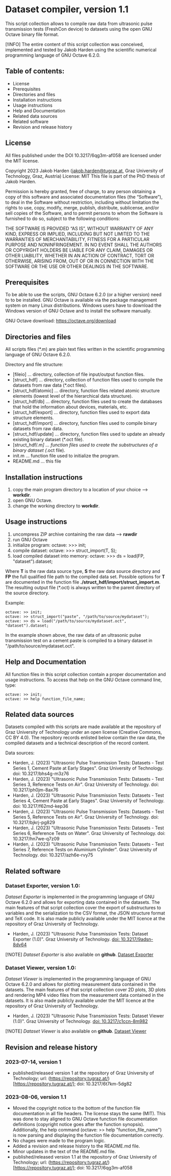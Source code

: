 # Dataset compiler, version 1.1

This script collection allows to compile raw data from ultrasonic pulse transmission tests (FreshCon device) to datasets using the open GNU Octave binary file format.

[!INFO]
The entire content of this script collection was conceived, implemented and tested by Jakob Harden using the scientific numerical programming language of GNU Octave 6.2.0.


## Table of contents:
- License
- Prerequisites
- Directories and files
- Installation instructions
- Usage instructions
- Help and Documentation
- Related data sources
- Related software
- Revision and release history


## License

All files published under the DOI 10.3217/6qg3m-af058 are licensed under the MIT license.

Copyright 2023 Jakob Harden (jakob.harden@tugraz.at, Graz University of Technology, Graz, Austria)
License: MIT
This file is part of the PhD thesis of Jakob Harden.

Permission is hereby granted, free of charge, to any person obtaining a copy of this software and associated 
documentation files (the “Software”), to deal in the Software without restriction, including without 
limitation the rights to use, copy, modify, merge, publish, distribute, sublicense, and/or sell copies of 
the Software, and to permit persons to whom the Software is furnished to do so, subject to the following conditions:

THE SOFTWARE IS PROVIDED “AS IS”, WITHOUT WARRANTY OF ANY KIND, EXPRESS OR IMPLIED, INCLUDING BUT NOT LIMITED TO 
THE WARRANTIES OF MERCHANTABILITY, FITNESS FOR A PARTICULAR PURPOSE AND NONINFRINGEMENT. IN NO EVENT SHALL THE 
AUTHORS OR COPYRIGHT HOLDERS BE LIABLE FOR ANY CLAIM, DAMAGES OR OTHER LIABILITY, WHETHER IN AN ACTION OF CONTRACT, 
TORT OR OTHERWISE, ARISING FROM, OUT OF OR IN CONNECTION WITH THE SOFTWARE OR THE USE OR OTHER DEALINGS IN THE SOFTWARE.


## Prerequisites

To be able to use the scripts, GNU Octave 6.2.0 (or a higher version) need to to be installed.
GNU Octave is available via the package management system on many Linux distributions. Windows users 
have to download the Windows version of GNU Octave and to install the software manually.

GNU Octave download: https://octave.org/download


## Directories and files

All scripts files (*.m) are plain text files written in the scientific programming language of GNU Octave 6.2.0.

Directory and file structure:
- [fileio] ... directory, collection of file input/output function files.
- [struct_hdf] ... directory, collection of function files used to compile the datasets from raw data (*.oct files).
- [struct_hdf/atomic] ... directory, function files related atomic structure elements (lowest level of the hierarchical data structure).
- [struct_hdf/db] ... directory, function files used to create the databases that hold the information about devices, materials, etc.
- [struct_hdf/export] ... directory, function files used to export data structure elements.
- [struct_hdf/import] ... directory, function files used to compile binary datasets from raw data.
- [struct_hdf/update] ... directory, function files used to update an already existing binary dataset (*.oct file).
- [struct_hdf/*.m] ... function files used to create the substructures of a binary dataset (*.oct file).
- init.m ... function file used to initialize the program.
- README.md ... this file


## Installation instructions

1) copy the main program directory to a location of your choice --> **workdir**.
2) open GNU Octave.
3) change the working directory to **workdir**.


## Usage instructions

1) uncompress ZIP archive containing the raw data --> **rawdir**
2) run GNU Octave
3) initialize program: octave: >>> init;
4) compile dataset: octave: >>> struct_import(T, S);
5) load compiled dataset into memory: octave: >>> ds = load(FP, "dataset").dataset;

Where **T** is the raw data source type, **S** the raw data source directory and **FP** the full qualified file path to the compiled data set. Possible options for **T** are documented in the function file **./struct_hdf/import/struct_import.m**. The resulting output file (*.oct) is always written to the parent directory of the source directory.

Example:
```
octave: >> init;
octave: >> struct_import("paste", "/path/to/source/mydataset");
octave: >> ds = load("/path/to/source/mydataset.oct", "dataset").dataset;
```
In the example shown above, the raw data of an ultrasonic pulse transmission test on a cement paste is compiled to a binary dataset in "/path/to/source/mydataset.oct".


## Help and Documentation

All function files in this script collection contain a proper documentation and usage instructions. To access that help on the GNU Octave command line, type:
```
octave: >> init;
octave: >> help function_file_name;
```


## Related data sources

Datasets compiled with this scripts are made available at the repository of Graz University of Technology under an open license (Creative Commons, CC BY 4.0). The repository records enlisted below contain the raw data, the compiled datasets and a technical description of the record content.

Data sources:
- Harden, J. (2023) "Ultrasonic Pulse Transmission Tests: Datasets - Test Series 1, Cement Paste at Early Stages". Graz University of Technology. doi: 10.3217/bhs4g-m3z76
- Harden, J. (2023) "Ultrasonic Pulse Transmission Tests: Datasets - Test Series 3, Reference Tests on Air". Graz University of Technology. doi: 10.3217/ph0jm-8ax76
- Harden, J. (2023) "Ultrasonic Pulse Transmission Tests: Datasets - Test Series 4, Cement Paste at Early Stages". Graz University of Technology. doi: 10.3217/f62md-kep36
- Harden, J. (2023) "Ultrasonic Pulse Transmission Tests: Datasets - Test Series 5, Reference Tests on Air". Graz University of Technology. doi: 10.3217/bjkrj-pg829
- Harden, J. (2023) "Ultrasonic Pulse Transmission Tests: Datasets - Test Series 6, Reference Tests on Water". Graz University of Technology. doi: 10.3217/hn7we-q7z09
- Harden, J. (2023) "Ultrasonic Pulse Transmission Tests: Datasets - Test Series 7, Reference Tests on Aluminium Cylinder". Graz University of Technology. doi: 10.3217/azh6e-rvy75


## Related software

### Dataset Exporter, version 1.0:

*Dataset Exporter* is implemented in the programming language of GNU Octave 6.2.0 and allows for exporting data contained in the datasets. The main features of that script collection cover the export of substructures to variables and the serialization to the CSV format, the JSON structure format and TeX code. It is also made publicly available under the MIT licence at the repository of Graz University of Technology.

- Harden, J. (2023) "Ultrasonic Pulse Transmission Tests: Dataset Exporter (1.0)". Graz University of Technology. [doi: 10.3217/9adsn-8dv64](https://doi.org/10.3217/9adsn-8dv64)

[!NOTE]
*Dataset Exporter* is also available on **github**. [Dataset Exporter](https://github.com/jakobharden/phd_dataset_exporter)


### Dataset Viewer, version 1.0:

*Dataset Viewer* is implemented in the programming language of GNU Octave 6.2.0 and allows for plotting measurement data contained in the datasets. The main features of that script collection cover 2D plots, 3D plots and rendering MP4 video files from the measurement data contained in the datasets. It is also made publicly available under the MIT licence at the repository of Graz University of Technology.

- Harden, J. (2023) "Ultrasonic Pulse Transmission Tests: Dataset Viewer (1.0)". Graz University of Technology. [doi: 10.3217/c1ccn-8m982](https://doi.org/10.3217/c1ccn-8m982)

[!NOTE]
*Dataset Viewer* is also available on **github**. [Dataset Viewer](https://github.com/jakobharden/phd_dataset_viewer)


## Revision and release history

### 2023-07-14, version 1

- published/released version 1 at the repository of Graz University of Technology; url: (https://repository.tugraz.at/)[https://repository.tugraz.at/]; doi: 10.3217/6t7km-5dg82


### 2023-08-06, version 1.1

- Moved the copyright notice to the bottom of the function file documentation in all file headers. The license stays the same (MIT). This was done to stay aligned to GNU Octave function file documentation definitions (copyright notice goes after the function synopsis). Additionally, the help command (octave: >> help "function_file_name") is now parsing and displaying the function file documentation correctly.
- No chages were made to the program logic.
- Added a revision and release history to the README.md file.
- Minor updates in the text of the README.md file.
- published/released version 1.1 at the repository of Graz University of Technology; url: (https://repository.tugraz.at/)[https://repository.tugraz.at/]; doi: 10.3217/6qg3m-af058

